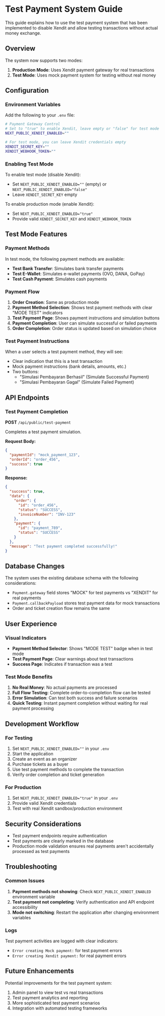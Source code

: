 # Test Payment System Guide

This guide explains how to use the test payment system that has been implemented to disable Xendit and allow testing transactions without actual money exchange.

## Overview

The system now supports two modes:
1. **Production Mode**: Uses Xendit payment gateway for real transactions
2. **Test Mode**: Uses mock payment system for testing without real money

## Configuration

### Environment Variables

Add the following to your `.env` file:

```bash
# Payment Gateway Control
# Set to "true" to enable Xendit, leave empty or "false" for test mode
NEXT_PUBLIC_XENDIT_ENABLED=""

# For test mode, you can leave Xendit credentials empty
XENDIT_SECRET_KEY=""
XENDIT_WEBHOOK_TOKEN=""
```

### Enabling Test Mode

To enable test mode (disable Xendit):
- Set `NEXT_PUBLIC_XENDIT_ENABLED=""` (empty) or `NEXT_PUBLIC_XENDIT_ENABLED="false"`
- Leave `XENDIT_SECRET_KEY` empty

To enable production mode (enable Xendit):
- Set `NEXT_PUBLIC_XENDIT_ENABLED="true"`
- Provide valid `XENDIT_SECRET_KEY` and `XENDIT_WEBHOOK_TOKEN`

## Test Mode Features

### Payment Methods

In test mode, the following payment methods are available:
- **Test Bank Transfer**: Simulates bank transfer payments
- **Test E-Wallet**: Simulates e-wallet payments (OVO, DANA, GoPay)
- **Test Cash Payment**: Simulates cash payments

### Payment Flow

1. **Order Creation**: Same as production mode
2. **Payment Method Selection**: Shows test payment methods with clear "MODE TEST" indicators
3. **Test Payment Page**: Shows payment instructions and simulation buttons
4. **Payment Completion**: User can simulate successful or failed payments
5. **Order Completion**: Order status is updated based on simulation choice

### Test Payment Instructions

When a user selects a test payment method, they will see:
- Clear indication that this is a test transaction
- Mock payment instructions (bank details, amounts, etc.)
- Two buttons:
  - "Simulasi Pembayaran Berhasil" (Simulate Successful Payment)
  - "Simulasi Pembayaran Gagal" (Simulate Failed Payment)

## API Endpoints

### Test Payment Completion

**POST** `/api/public/test-payment`

Completes a test payment simulation.

**Request Body:**
```json
{
  "paymentId": "mock_payment_123",
  "orderId": "order_456",
  "success": true
}
```

**Response:**
```json
{
  "success": true,
  "data": {
    "order": {
      "id": "order_456",
      "status": "SUCCESS",
      "invoiceNumber": "INV-123"
    },
    "payment": {
      "id": "payment_789",
      "status": "SUCCESS"
    }
  },
  "message": "Test payment completed successfully!"
}
```

## Database Changes

The system uses the existing database schema with the following considerations:
- `Payment.gateway` field stores "MOCK" for test payments vs "XENDIT" for real payments
- `Payment.callbackPayload` stores test payment data for mock transactions
- Order and ticket creation flow remains the same

## User Experience

### Visual Indicators

- **Payment Method Selector**: Shows "MODE TEST" badge when in test mode
- **Test Payment Page**: Clear warnings about test transactions
- **Success Page**: Indicates if transaction was a test

### Test Mode Benefits

1. **No Real Money**: No actual payments are processed
2. **Full Flow Testing**: Complete order-to-completion flow can be tested
3. **Error Simulation**: Can test both success and failure scenarios
4. **Quick Testing**: Instant payment completion without waiting for real payment processing

## Development Workflow

### For Testing

1. Set `NEXT_PUBLIC_XENDIT_ENABLED=""` in your `.env`
2. Start the application
3. Create an event as an organizer
4. Purchase tickets as a buyer
5. Use test payment methods to complete the transaction
6. Verify order completion and ticket generation

### For Production

1. Set `NEXT_PUBLIC_XENDIT_ENABLED="true"` in your `.env`
2. Provide valid Xendit credentials
3. Test with real Xendit sandbox/production environment

## Security Considerations

- Test payment endpoints require authentication
- Test payments are clearly marked in the database
- Production mode validation ensures real payments aren't accidentally processed as test payments

## Troubleshooting

### Common Issues

1. **Payment methods not showing**: Check `NEXT_PUBLIC_XENDIT_ENABLED` environment variable
2. **Test payment not completing**: Verify authentication and API endpoint accessibility
3. **Mode not switching**: Restart the application after changing environment variables

### Logs

Test payment activities are logged with clear indicators:
- `Error creating Mock payment:` for test payment errors
- `Error creating Xendit payment:` for real payment errors

## Future Enhancements

Potential improvements for the test payment system:
1. Admin panel to view test vs real transactions
2. Test payment analytics and reporting
3. More sophisticated test payment scenarios
4. Integration with automated testing frameworks
